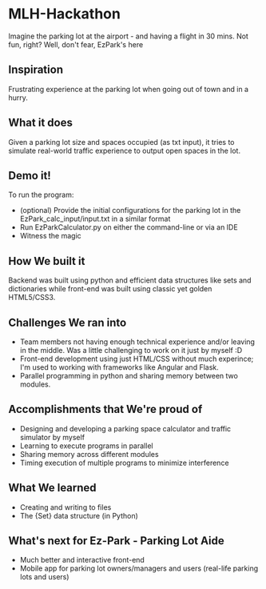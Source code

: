# MLH-Hackathon
Imagine the parking lot at the airport - and having a flight in 30 mins. Not fun, right? Well, don't fear, EzPark's here

## Inspiration
Frustrating experience at the parking lot when going out of town and in a hurry. 

## What it does
Given a parking lot size and spaces occupied (as txt input), it tries to simulate real-world traffic experience to output open spaces in the lot. 

## Demo it!
To run the program: 
- (optional) Provide the initial configurations for the parking lot in the EzPark_calc_input/input.txt in a similar format 
- Run EzParkCalculator.py on either the command-line or via an IDE 
- Witness the magic 

## How We built it
Backend was built using python and efficient data structures like sets and dictionaries while front-end was built using classic yet golden HTML5/CSS3. 

## Challenges We ran into
- Team members not having enough technical experience and/or leaving in the middle. Was a little challenging to work on it just by myself :D 
- Front-end development using just HTML/CSS without much experince; I'm used to working with frameworks like Angular and Flask. 
- Parallel programming in python and sharing memory between two modules. 

## Accomplishments that We're proud of
- Designing and developing a parking space calculator and traffic simulator by myself 
- Learning to execute programs in parallel
- Sharing memory across different modules 
- Timing execution of multiple programs to minimize interference 

## What We learned
- Creating and writing to files 
- The {Set} data structure (in Python) 

## What's next for Ez-Park - Parking Lot Aide
- Much better and interactive front-end 
- Mobile app for parking lot owners/managers and users (real-life parking lots and users) 
